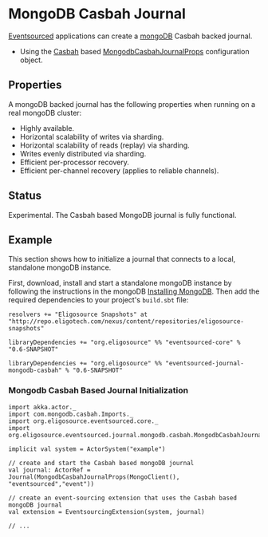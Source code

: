 # MongoDB Casbah Journal

[Eventsourced](https://github.com/eligosource/eventsourced) applications can create a [mongoDB](http://www.mongodb.org/) Casbah backed journal.

- Using the [Casbah](http://api.mongodb.org/scala/casbah/2.0/) based [MongodbCasbahJournalProps](http://eligosource.github.com/eventsourced/api/snapshot/#org.eligosource.eventsourced.journal.mongodb.casbah.MongodbCasbahJournalProps) configuration object.

## Properties

A mongoDB backed journal has the following properties when running on a real mongoDB cluster:

- Highly available.
- Horizontal scalability of writes via sharding.
- Horizontal scalability of reads (replay) via sharding.
- Writes evenly distributed via sharding.
- Efficient per-processor recovery.
- Efficient per-channel recovery (applies to reliable channels).

## Status

Experimental. The Casbah based MongoDB journal is fully functional.

## Example

This section shows how to initialize a journal that connects to a local, standalone mongoDB instance.

First, download, install and start a standalone mongoDB instance by following the instructions in the mongoDB [Installing MongoDB](http://docs.mongodb.org/manual/installation/). Then add the required dependencies to your project's `build.sbt` file:

    resolvers += "Eligosource Snapshots" at "http://repo.eligotech.com/nexus/content/repositories/eligosource-snapshots"

    libraryDependencies += "org.eligosource" %% "eventsourced-core" % "0.6-SNAPSHOT"

    libraryDependencies += "org.eligosource" %% "eventsourced-journal-mongodb-casbah" % "0.6-SNAPSHOT"

### Mongodb Casbah Based Journal Initialization

    import akka.actor._
    import com.mongodb.casbah.Imports._
    import org.eligosource.eventsourced.core._
    import org.eligosource.eventsourced.journal.mongodb.casbah.MongodbCasbahJournalProps

    implicit val system = ActorSystem("example")

    // create and start the Casbah based mongoDB journal
    val journal: ActorRef = Journal(MongodbCasbahJournalProps(MongoClient(), "eventsourced","event"))

    // create an event-sourcing extension that uses the Casbah based mongoDB journal
    val extension = EventsourcingExtension(system, journal)

    // ...
